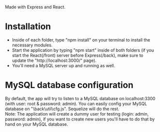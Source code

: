 Made with Express and React.<br/>

# Installation
- Inside of each folder, type "npm install" on your terminal to install the necessary modules.<br/>
- Start the application by typing "npm start" inside of both folders (if you start the React(/front) server before Express(/back), make sure to update the "http://localhost:3000/" page).<br/>
- You'll need a MySQL server up and running as well.

# MySQL database configuration
By default, the app will try to listen to a MySQL database on localhost:3300 (with user: root & password: admin). You can easily config your MySQL database on "\back\util\cfg.js". Sequelize will do the rest.<br/>
Note: The application will create a dummy user for testing (login: admin, password: admin), if you want to create new users you'll have to do that by hand on your MySQL database.
